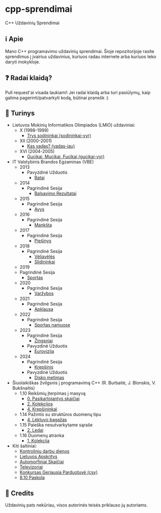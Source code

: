 # cpp-sprendimai
 C++ Uždavinių Sprendimai

## ℹ️ Apie
Mano C++ programavimo uždavinių sprendimai. Šioje repozitorijoje rasite sprendimus į įvairius uždavinius, kuriuos radau internete arba kuriuos teko daryti mokykloje.

## ❓ Radai klaidą?
Pull request'ai visada laukiami!
Jei radai klaidą arba turi pasiūlymų, kaip galima pagerinti/patvarkyti kodą, būtinai pranešk :)

## 📒 Turinys

- Lietuvos Mokinių Informatikos Olimpiados (LMIO) uždaviniai:
  - X (1998-1999)
    - [Trys sodininkai (sodininkai-vyr)](lmio/10%20(1998-1999)/sodininkai-vyr)
  - XII (2000-2001)
    - [Kas vadas? (vadas-jau)](lmio/12%20(2000-2001)/vadas-jau)
  - XVI (2004-2005)
    - [Gucikai, Mucikai, Fucikai (gucikai-vyr)](lmio/16%20(2004-2005)/gucikai-vyr)
- IT Valstybinis Brandos Egzaminas (VBE)
  - 2013
    - Pavyzdinė Užduotis
      - [Batai](vbe/2013-pavyzdine/batai) 
  - 2014
    - Pagrindinė Sesija
      - [Balsavimo Rezultatai](vbe/2014-pagrindine/balsavimo-rezultatai)
  - 2015
    - Pagrindinė Sesija
      - [Avys](vbe/2015-pagrindine/avys)
  - 2016
    - Pagrindinė Sesija
      - [Mankšta](vbe/2016-pagrindine/manksta)
  - 2017
    - Pagrindinė Sesija
      - [Piešinys](vbe/2017-pagrindine/piesinys)
  - 2018
    - Pagrindinė Sesija
      - [Vėliavėlės](vbe/2018-pagrindine/veliaveles)
      - [Slidininkai](vbe/2018-pagrindine/slidininkai)
  - 2019
  - Pagrindinė Sesija
    - [Sportas](vbe/2019-pagrindine/sportas)
  - 2020
    - Pagrindinė Sesija
      - [Varžybos](vbe/2020-pagrindine/varzybos)
  - 2021
    - Pagrindinė Sesija
      - [Apklausa](vbe/2021-pagrindine/apklausa)
  - 2022
    - Pagrindinė Sesija
      - [Sportas namuose](vbe/2022-pagrindine/sportas-namuose)
  - 2023
    - Pagrindinė Sesija
      - [Žingsniai](vbe/2023-pagrindine/zingsniai)
    - Pavyzdinė Užduotis
      - [Eurovizija](vbe/2023-pavyzdine/eurovizija)
  - 2024
    - Pagrindinė Sesija
      - [Krepšinis](vbe/2024-pagrindine/krepsinis)
    - Pavyzdinė Užduotis
      - [Disko metimas](vbe/2024-pavyzdine/disko-metimas)
- Šiuolaikiškas žvilgsnis į programavimą C++ (R. Burbaitė, J. Blonskis, V. Bukšnaitis)
  - 1.10 Reikšmių įterpimas į masyvą
    - [0. Pasikartojantys skaičiai](siuolaikiskas-zvilgsnis-cpp/masyvo-iterpimas/pasikartojantys-skaiciai)
    - [2. Kolekcijos](siuolaikiskas-zvilgsnis-cpp/masyvo-iterpimas/kolekcijos)
    - [4. Krepšininkai](siuolaikiskas-zvilgsnis-cpp/masyvo-iterpimas/krepsininkai)
  - 1.14 Pažintis su struktūros duomenų tipu
    - [4. Lėktuvo bagažas](siuolaikiskas-zvilgsnis-cpp/pazintis-strukturos-duomenu-tipu/)
  - 1.15 Paieška nesutvarkytame sąraše
    - [2. Ledai](siuolaikiskas-zvilgsnis-cpp/paieska-nesutvarkytame-sarase/ledai)
  - 1.16 Duomenų atranka
    - [1. Kolekcija](siuolaikiskas-zvilgsnis-cpp/duomenu-atranka/kolekcija)
- Kiti šaltiniai:
  - [Kontrolinių darbų dienos](random/kontroliniu-darbu-dienos)
  - [Lietuvos Apskritys](random/lietuvos-apskritys-csv)
  - [Automorfiniai Skaičiai](random/automorfinis-skaicius)
  - [Televizoriai](random/televizoriai)
  - [Konkursas Geriausia Parduotuvė (csv)](random/geriausia-parduotuve-csv)
  - [8.10 Paskola](random/8.10-paskola)

## 🏦 Credits
Uždavinių pats nekūriau, visos autorinės teisės priklauso jų autoriams.